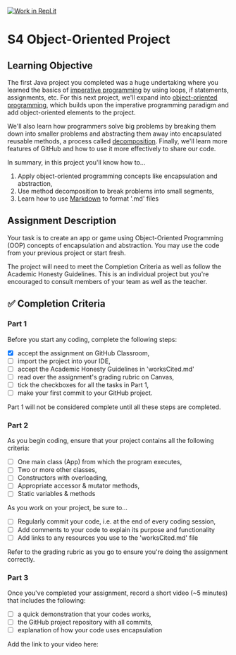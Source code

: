 [![Work in Repl.it](https://classroom.github.com/assets/work-in-replit-14baed9a392b3a25080506f3b7b6d57f295ec2978f6f33ec97e36a161684cbe9.svg)](https://classroom.github.com/online_ide?assignment_repo_id=3947313&assignment_repo_type=AssignmentRepo)
# S4 Object-Oriented Project

## Learning Objective
The first Java project you completed was a huge undertaking where you learned the basics of [imperative programming](https://en.wikipedia.org/wiki/Imperative_programming) by using loops, if statements, assignments, etc. For this next project, we'll expand into [object-oriented programming](https://en.wikipedia.org/wiki/Object-oriented_programming), which builds upon the imperative programming paradigm and add object-oriented elements to the project.

We'll also learn how programmers solve big problems by breaking them down into smaller problems and abstracting them away into encapsulated reusable methods, a process called [decomposition](https://codehs.gitbooks.io/apjava/content/Programming-with-Karel/top-down-design-and-decomposition.html). Finally, we'll learn more features of GitHub and how to use it more effectively to share our code.

In summary, in this project you'll know how to...
1. Apply object-oriented programming concepts like encapsulation and abstraction,
2. Use method decomposition to break problems into small segments,
3. Learn how to use [Markdown](https://guides.github.com/features/mastering-markdown/) to format '.md' files

## Assignment Description

Your task is to create an app or game using Object-Oriented Programming (OOP) concepts of encapsulation and abstraction. You may use the code from your previous project or start fresh.

The project will need to meet the Completion Criteria as well as follow the Academic Honesty Guidelines. This is an individual project but you're encouraged to consult members of your team as well as the teacher.

## ✅ Completion Criteria

### Part 1
Before you start any coding, complete the following steps:
- [X] accept the assignment on GitHub Classroom,
- [ ] import the project into your IDE,
- [ ] accept the Academic Honesty Guidelines in 'worksCited.md'
- [ ] read over the assignment's grading rubric on Canvas,
- [ ] tick the checkboxes for all the tasks in Part 1,
- [ ] make your first commit to your GitHub project.

Part 1 will not be considered complete until all these steps are completed.

### Part 2
As you begin coding, ensure that your project contains all the following criteria:
- [ ] One main class (App) from which the program executes,
- [ ] Two or more other classes,
- [ ] Constructors with overloading,
- [ ] Appropriate accessor & mutator methods,
- [ ] Static variables & methods

As you work on your project, be sure to...
- [ ] Regularly commit your code, i.e. at the end of every coding session,
- [ ] Add comments to your code to explain its purpose and functionality
- [ ] Add links to any resources you use to the 'worksCited.md' file

Refer to the grading rubric as you go to ensure you're doing the assignment correctly.

### Part 3
Once you've completed your assignment, record a short video (~5 minutes) that includes the following:
- [ ] a quick demonstration that your codes works,
- [ ] the GitHub project repository with all commits,
- [ ] explanation of how your code uses encapsulation

Add the link to your video here:

